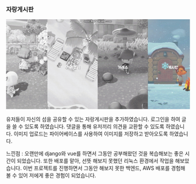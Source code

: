 ​	

### 자랑게시판

![자랑-1](Data/imgs/자랑하기-1.gif)



유저들이 자신의 섬을 공유할 수 있는 자랑게시판을 추가하였습니다. 로그인을 하여 글을 쓸 수 있도록 하였습니다.  댓글을 통해 유저끼리 의견을 교환할 수 있도록 하였습니다. 이미지 업로드는 파이어베이스를 사용하여 이미지를 저장하고 받아오도록 하였습니다.



느낀점 : 오랜만에 django와 vue를 하면서 그동안 공부해왔던 것을 복습해보는 좋은 시간이 되었습니다. 또한 배포를 맡아, 선뜻 해보지 못했던 리눅스 환경에서 작업을 해보았습니다. 이번 프로젝트를 진행하면서 그동안 해보지 못한 백엔드, AWS 배포를 경험해볼 수 있어 저에게 좋은 경험이 되었습니다.